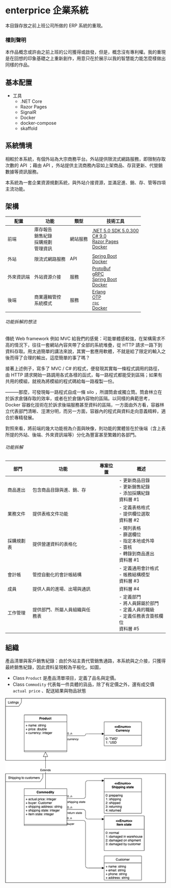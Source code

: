 # enterprice 企業系統
本目錄存放之前上班公司所做的 ERP 系統的重現。

### 權則聲明
本作品概念或許由之前上班的公司獲得或啟發，但是，概念沒有專利權。我的重現是在回想的印象基礎之上重新創作，用意只在於展示以我的智慧能力能怎麼樣做出同樣的作品。

## 基本配置
- 工具
  - .NET Core
  - Razor Pages
  - SignalR
  - Docker
  - docker-compose
  - skaffold

## 系統情境
相較於本系統，有個外站為大宗商務平台。外站提供限流式網路服務，即限制存取次數的 API ；藉由 API ，外站提供主流商務內容如上架商品、存貨更新、代營銷數據等資訊服務。

本系統為一套企業資源規劃系統，與外站介接資源，並滿足進、銷、存、管等四項主流功能。

## 架構
| 配置 | 功能 | 類型 | 技術工具 |
| ---- | ---- | ---- | -------- |
| 前端 | 庫存報告<br>銷售紀錄<br>採購規劃<br>管理資訊 | 網站服務 | [.NET 5.0 SDK 5.0.300](https://dotnet.microsoft.com/download/dotnet/5.0)<br>[C# 9.0](https://docs.microsoft.com/en-us/dotnet/csharp/)<br>[Razor Pages](https://docs.microsoft.com/en-us/aspnet/core/razor-pages/?view=aspnetcore-5.0&tabs=visual-studio)<br>[Docker](https://www.docker.com/get-started) |
| 外站 | 限流式網路服務 | API | [Spring Boot](https://spring.io/projects/spring-boot)<br>[Docker](https://www.docker.com/get-started) |
| 外來資訊端 | 外站資源介接 | 服務 | [ProtoBuf](https://developers.google.com/protocol-buffers)<br>[gRPC](https://grpc.io/docs/)<br>[Spring Boot](https://spring.io/projects/spring-boot)<br>[Docker](https://www.docker.com/get-started) |
| 後端 | 商業邏輯管控<br>系統模式 | 服務 | [Erlang](https://erlang.org/doc/search/)<br>[OTP](https://github.com/Erlang/OTP)<br>[`rpc`](https://erlang.org/doc/man/rpc.html)<br>[Docker](https://www.docker.com/get-started) |

###### 功能拆解的想法
傳統 Web framework 例如 MVC 給我們的感覺：可能單體感較強，在架構需求不高的情況下，往往一套網站內容夾帶了全部的系統堆疊，從 HTTP 請求一路下到資料存取。用太過簡單的講法來說，其實一套應用軟體，不就是給了限定的輸入之後而得了合理的輸出，這麼簡單的事了嗎？

接著上述例子，寫多了 MVC / C# 的程式，便發現其實每一條程式調用的路徑，由 HTTP 請求開始一路調用各式各樣的函式，每一路程式都能受到區隔；如果有共用的模組，就視為將模組的程式碼給每一路複製一份。

———那麼，可發現每一路程式自成一條 silo ，所謂筒倉或獨立筒。筒倉林立在於訴求倉儲存取的效率，或者在於倉儲內容物的區隔。以同樣的典範思考， Docker 容器化技術在於訴求後端服務甚至資料的區隔，一方面由外方看，容器林立代表部門清晰、涇渭分明，而另一方面，容器內的程式與資料走向意義精粹，適合於專精發展。

對照來看，將前端的幾大功能視為介面與映像，則功能的實體皆在於後端（含上表所提的外站、後端、外來資訊端等）分化為豐富甚至繁雜的各部門。

###### 功能拆解
| 部門 | 功能 | 專案位置 | 概述 |
| ---- | ---- | -------- | ---- |
| 商品進出 | 包含商品目錄與進、銷、存 |  | - 更新商品目錄<br>- 更新銷售紀錄<br>- 添加採購紀錄<br>資料層 #1 |
| 業務文件 | 提供表格文件功能 |  | - 定義表格格式<br>- 提供欄位選取<br>資料層 #2 |
| 採購規劃表 | 提供營運資料的表格化 |  | - 開列表格<br>- 篩選欄位<br>- 指定本地或外埠<br>- 簽核<br>- 轉錄到商品進出<br>資料層 #1 |
| 會計帳 | 管控自動化的會計帳結構 |  | - 定義通用會計格式<br>- 帳務結構模型<br>資料層 #3 |
| 成員 | 提供人員的進場、出場與通訊 |  | 資料層 #4 |
| 工作管理 | 提供部門、所屬人員組織與任務表 |  | - 定義部門<br>- 將人員歸屬於部門<br>- 定義人員的職級<br>- 定義任務表含簽核欄位<br>資料層 #5 |

## 組織

產品清單與客戶銷售紀錄：由於外站主責代管銷售通路，本系統與之介接，只獲得最終銷售紀錄，因此資料呈現較為平板化。如圖，
- Class `Product` 是產品清單項目，定義了品名與定價。
- Class `Commodity` 代表每一件具體的貨品，除了有定價之外，還有成交價 `actual price` 、配送結果與物品狀態

![圖：產品清單與客戶銷售紀錄](design/listings_n_shipping.png "產品清單與客戶銷售紀錄")
